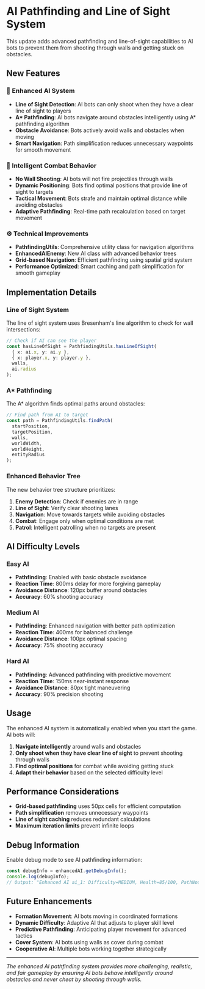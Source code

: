 # AI Pathfinding and Line of Sight System

This update adds advanced pathfinding and line-of-sight capabilities to AI bots to prevent them from shooting through walls and getting stuck on obstacles.

## New Features

### 🧠 Enhanced AI System

- **Line of Sight Detection**: AI bots can only shoot when they have a clear line of sight to players
- **A\* Pathfinding**: AI bots navigate around obstacles intelligently using A\* pathfinding algorithm
- **Obstacle Avoidance**: Bots actively avoid walls and obstacles when moving
- **Smart Navigation**: Path simplification reduces unnecessary waypoints for smooth movement

### 🎯 Intelligent Combat Behavior

- **No Wall Shooting**: AI bots will not fire projectiles through walls
- **Dynamic Positioning**: Bots find optimal positions that provide line of sight to targets
- **Tactical Movement**: Bots strafe and maintain optimal distance while avoiding obstacles
- **Adaptive Pathfinding**: Real-time path recalculation based on target movement

### ⚙️ Technical Improvements

- **PathfindingUtils**: Comprehensive utility class for navigation algorithms
- **EnhancedAIEnemy**: New AI class with advanced behavior trees
- **Grid-based Navigation**: Efficient pathfinding using spatial grid system
- **Performance Optimized**: Smart caching and path simplification for smooth gameplay

## Implementation Details

### Line of Sight System

The line of sight system uses Bresenham's line algorithm to check for wall intersections:

```typescript
// Check if AI can see the player
const hasLineOfSight = PathfindingUtils.hasLineOfSight(
  { x: ai.x, y: ai.y },
  { x: player.x, y: player.y },
  walls,
  ai.radius
);
```

### A\* Pathfinding

The A\* algorithm finds optimal paths around obstacles:

```typescript
// Find path from AI to target
const path = PathfindingUtils.findPath(
  startPosition,
  targetPosition,
  walls,
  worldWidth,
  worldHeight,
  entityRadius
);
```

### Enhanced Behavior Tree

The new behavior tree structure prioritizes:

1. **Enemy Detection**: Check if enemies are in range
2. **Line of Sight**: Verify clear shooting lanes
3. **Navigation**: Move towards targets while avoiding obstacles
4. **Combat**: Engage only when optimal conditions are met
5. **Patrol**: Intelligent patrolling when no targets are present

## AI Difficulty Levels

### Easy AI

- **Pathfinding**: Enabled with basic obstacle avoidance
- **Reaction Time**: 800ms delay for more forgiving gameplay
- **Avoidance Distance**: 120px buffer around obstacles
- **Accuracy**: 60% shooting accuracy

### Medium AI

- **Pathfinding**: Enhanced navigation with better path optimization
- **Reaction Time**: 400ms for balanced challenge
- **Avoidance Distance**: 100px optimal spacing
- **Accuracy**: 75% shooting accuracy

### Hard AI

- **Pathfinding**: Advanced pathfinding with predictive movement
- **Reaction Time**: 150ms near-instant response
- **Avoidance Distance**: 80px tight maneuvering
- **Accuracy**: 90% precision shooting

## Usage

The enhanced AI system is automatically enabled when you start the game. AI bots will:

1. **Navigate intelligently** around walls and obstacles
2. **Only shoot when they have clear line of sight** to prevent shooting through walls
3. **Find optimal positions** for combat while avoiding getting stuck
4. **Adapt their behavior** based on the selected difficulty level

## Performance Considerations

- **Grid-based pathfinding** uses 50px cells for efficient computation
- **Path simplification** removes unnecessary waypoints
- **Line of sight caching** reduces redundant calculations
- **Maximum iteration limits** prevent infinite loops

## Debug Information

Enable debug mode to see AI pathfinding information:

```typescript
const debugInfo = enhancedAI.getDebugInfo();
console.log(debugInfo);
// Output: "Enhanced AI ai_1: Difficulty=MEDIUM, Health=85/100, PathNodes=3, LOS=Target"
```

## Future Enhancements

- **Formation Movement**: AI bots moving in coordinated formations
- **Dynamic Difficulty**: Adaptive AI that adjusts to player skill level
- **Predictive Pathfinding**: Anticipating player movement for advanced tactics
- **Cover System**: AI bots using walls as cover during combat
- **Cooperative AI**: Multiple bots working together strategically

---

_The enhanced AI pathfinding system provides more challenging, realistic, and fair gameplay by ensuring AI bots behave intelligently around obstacles and never cheat by shooting through walls._

